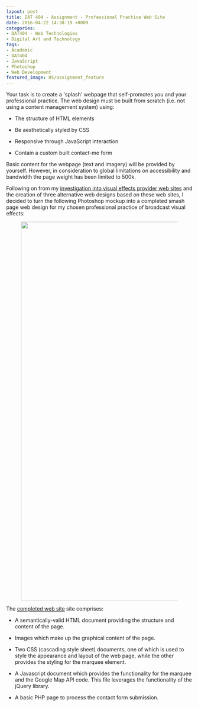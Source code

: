 ```yaml
---
layout: post
title: DAT 404 - Assignment - Professional Practice Web Site
date: 2016-04-22 14:38:19 +0000
categories:
- DAT404 - Web Technologies
- Digital Art and Technology
tags:
- Academic
- DAT404
- JavaScript
- Photoshop
- Web Development
featured_image: 05/assignment_feature
---
```

Your task is to create a 'splash' webpage that self-promotes you and your professional practice. The web design must be built from scratch (i.e. not using a content management system) using:

- The structure of HTML elements

- Be aesthetically styled by CSS

- Responsive through JavaScript interaction

- Contain a custom built contact-me form

Basic content for the webpage (text and imagery) will be provided by yourself. However, in consideration to global limitations on accessibility and bandwidth the page weight has been limited to 500k.

<p>Following on from my <a href="http://www.circleseven.co.uk/2016/03/29/dat-404-web-technologies-assignment-preparation/">investigation </a><a href="{{ site.baseurl }}/dat-404-web-technologies-assignment-preparation/">into visual effects provider web sites</a> and the creation of three alternative web designs based on these web sites, I decided to turn the following Photoshop mockup into a completed smash page web design for my chosen professional practice of broadcast visual effects:</p>

<figure><a href="https://res.cloudinary.com/circleseven/image/upload/c_fit,w_800,h_800,q_auto,f_auto/05/website_mockup"><img src="https://res.cloudinary.com/circleseven/image/upload/q_auto,f_auto/05/website_mockup" width="755" height="1024" alt="" loading="lazy"></a></figure>

<p>The <a href="http://www.circleseven.co.uk/dat404" target="_blank" rel="noreferrer noopener">completed web site</a> site comprises:</p>

- A semantically-valid HTML document providing the structure and content of the page.

- Images which make up the graphical content of the page.

- Two CSS (cascading style sheet) documents, one of which is used to style the appearance and layout of the web page, while the other provides the styling for the marquee element.

- A Javascript document which provides the functionality for the marquee and the Google Map API code. This file leverages the functionality of the jQuery library.

- A basic PHP page to process the contact form submission.

